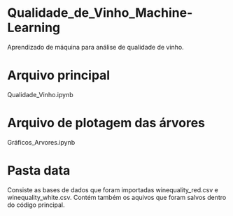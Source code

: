 # Qualidade_de_Vinho_Machine-Learning
Aprendizado de máquina para análise de qualidade de vinho.

# Arquivo principal
Qualidade_Vinho.ipynb 

# Arquivo de plotagem das árvores
Gráficos_Arvores.ipynb

# Pasta data
Consiste as bases de dados que foram importadas winequality_red.csv e winequality_white.csv.
Contém também os aquivos que foram salvos dentro do código principal.

